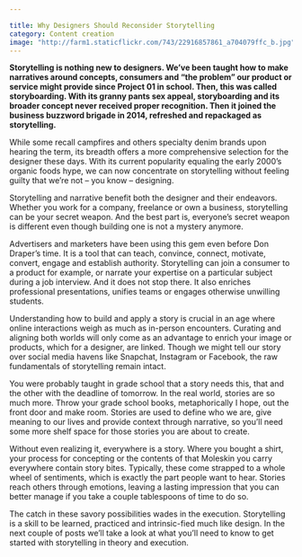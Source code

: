 ```yaml
---

title: Why Designers Should Reconsider Storytelling 
category: Content creation
image: "http://farm1.staticflickr.com/743/22916857861_a704079ffc_b.jpg"
---
```

**Storytelling is nothing new to designers. We’ve been taught how to make narratives around concepts, consumers and “the problem” our product or service might provide since Project 01 in school. Then, this was called storyboarding. With its granny pants sex appeal, storyboarding and its broader concept never received proper recognition. Then it joined the business buzzword brigade in 2014, refreshed and repackaged as storytelling.** 

While some recall campfires and others specialty denim brands upon hearing the term, its breadth offers a more comprehensive selection for the designer these days. With its current popularity equaling the early 2000’s organic foods hype, we can now concentrate on storytelling without feeling guilty that we’re not – you know – designing.  

Storytelling and narrative benefit both the designer and their endeavors. Whether you work for a company, freelance or own a business, storytelling can be your secret weapon. And the best part is, everyone’s secret weapon is different even though building one is not a mystery anymore.

Advertisers and marketers have been using this gem even before Don Draper’s time. It is a tool that can teach, convince, connect, motivate, convert, engage and establish authority. Storytelling can join a consumer to a product for example, or narrate your expertise on a particular subject during a job interview. And it does not stop there. It also enriches professional presentations, unifies teams or engages otherwise unwilling students. 

Understanding how to build and apply a story is crucial in an age where online interactions weigh as much as in-person encounters. Curating and aligning both worlds will only come as an advantage to enrich your image or products, which for a designer, are linked. Though we might tell our story over social media havens like Snapchat, Instagram or Facebook, the raw fundamentals of storytelling remain intact. 

You were probably taught in grade school that a story needs this, that and the other with the deadline of tomorrow. In the real world, stories are so much more. Throw your grade school books, metaphorically I hope, out the front door and make room. Stories are used to define who we are, give meaning to our lives and provide context through narrative, so you’ll need some more shelf space for those stories you are about to create. 

Without even realizing it, everywhere is a story. Where you bought a shirt, your process for concepting or the contents of that Moleskin you carry everywhere contain story bites. Typically, these come strapped to a whole wheel of sentiments, which is exactly the part people want to hear. Stories reach others through emotions, leaving a lasting impression that you can better manage if you take a couple tablespoons of time to do so. 

The catch in these savory possibilities wades in the execution. Storytelling is a skill to be learned, practiced and intrinsic-fied much like design. In the next couple of posts we’ll take a look at what you’ll need to know to get started with storytelling in theory and execution. 
